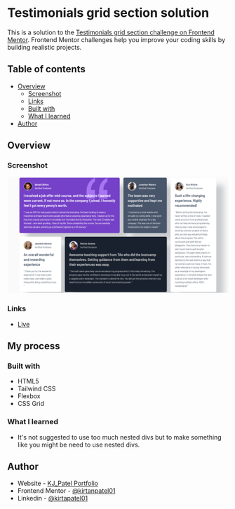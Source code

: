 # Testimonials grid section solution

This is a solution to the [Testimonials grid section challenge on Frontend Mentor](https://www.frontendmentor.io/challenges/testimonials-grid-section-Nnw6J7Un7). Frontend Mentor challenges help you improve your coding skills by building realistic projects. 

## Table of contents

- [Overview](#overview)
  - [Screenshot](#screenshot)
  - [Links](#links)
  - [Built with](#built-with)
  - [What I learned](#what-i-learned)
- [Author](#author)

## Overview

### Screenshot

![](./screenshot.png)

### Links

- [Live](https://kirtanpatel01.github.io/testimonials-grid-section/)

## My process

### Built with

- HTML5
- Tailwind CSS
- Flexbox
- CSS Grid

### What I learned

- It's not suggested to use too  much nested divs but to make something like you might be need to use nested divs.

## Author

- Website - [KJ_Patel Portfolio](https://kirtanpatel01.github.io/ARKA_WD_04)
- Frontend Mentor - [@kirtanpatel01](https://www.frontendmentor.io/profile/kirtanpatel01)
- Linkedin - [@kirtapatel01](https://www.linkedin.com/in/kirtanpatel01)
